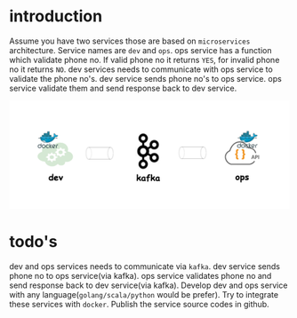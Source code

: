 # introduction

Assume you have two services those are based on `microservices` architecture. Service names are `dev` and `ops`. 
ops service has a function which validate phone no. If valid phone no it returns `YES`, for invalid phone no it 
returns `NO`. dev services needs to communicate with ops service to validate the phone no's. dev service sends 
phone no's to ops service. ops service validate them and send response back to dev service.

![Alt text](devops.png?raw=true "devops architecture")

# todo's

dev and ops services needs to communicate via `kafka`. dev service sends phone no to ops service(via kafka).
ops service validates phone no and send response back to dev service(via kafka). Develop dev and ops service
with any language(`golang/scala/python` would be prefer). Try to integrate these services with `docker`. 
Publish the service source codes in github.
